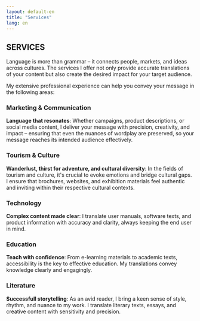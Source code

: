 ```yaml
---
layout: default-en
title: "Services"
lang: en
---
```


## SERVICES

Language is more than grammar – it connects people, markets, and ideas across cultures. The services I offer not only provide accurate translations of your content but also create the desired impact for your target audience. 

My extensive professional experience can help you convey your message in the following areas:

### Marketing & Communication
**Language that resonates**: Whether campaigns, product descriptions, or social media content, I deliver your message with precision, creativity, and impact – ensuring that even the nuances of wordplay are preserved, so your message reaches its intended audience effectively.

### Tourism & Culture
**Wanderlust, thirst for adventure, and cultural diversity**: In the fields of tourism and culture, it's crucial to evoke emotions and bridge cultural gaps. I ensure that brochures, websites, and exhibition materials feel authentic and inviting within their respective cultural contexts.

### Technology
**Complex content made clear**: I translate user manuals, software texts, and product information with accuracy and clarity, always keeping the end user in mind.

### Education
**Teach with confidence**: From e-learning materials to academic texts, accessibility is the key to effective education. My translations convey knowledge clearly and engagingly.

### Literature
**Successfull storytelling**: As an avid reader, I bring a keen sense of style, rhythm, and nuance to my work. I translate literary texts, essays, and creative content with sensitivity and precision.
